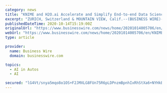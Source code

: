 ```yaml
---
category: news
title: "KNIME and H2O.ai Accelerate and Simplify End-to-end Data Science Automation"
excerpt: "ZURICH, Switzerland & MOUNTAIN VIEW, Calif.--(BUSINESS WIRE)--KNIME and H2O.ai, the two data science pioneers known for their open source platforms, today announced a strategic partnership that ..."
publishedDateTime: 2020-10-14T15:19:00Z
originalUrl: "https://www.businesswire.com/news/home/20201014005706/en/KNIME-and-H2O.ai-Accelerate-and-Simplify-End-to-end-Data-Science-Automation"
webUrl: "https://www.businesswire.com/news/home/20201014005706/en/KNIME-and-H2O.ai-Accelerate-and-Simplify-End-to-end-Data-Science-Automation"
type: article

provider:
  name: Business Wire
  domain: businesswire.com

topics:
  - AI in Autos
  - AI

secured: "lG4Vt/snya5mqo8o1OS+F2JMXLG8FUn75R6pLDPnzmBpnhIxRhStXa6+NYHkBtxppZwzQeSPq/1p9x5Sfwa0T4QlFPrZwXqm2ZCOKyP/kWiYOr3qIKKvo2Dm7PBQH34ZWR3IcBf0p7Ly76bXnMGhEog+Oh4IJXBlLTT/1Y6pGNWXS4qSCNHRO3CUr7y3Lknc6qmzxdZHs70Eer/bHdx5n4+p+CWFe+yUTOo7dKwM//dYkEGG7VSA0TFeekQobQqvSq+6Y6LXhvL52RyVjV16xIueypx61CJkb3dF2j5TGUTOcGpK+lEoNe64+RHsWydg9ew2Vb2eiN3hAE+zxFclUUzvkjlKDDpoRMr5hq2Qw6o=;xSXrXbjW7m31OleBcm9cUg=="
---
```



